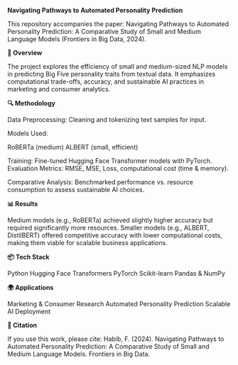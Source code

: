 **Navigating Pathways to Automated Personality Prediction**

This repository accompanies the paper:
Navigating Pathways to Automated Personality Prediction: A Comparative Study of Small and Medium Language Models (Frontiers in Big Data, 2024).

**🚀 Overview**

The project explores the efficiency of small and medium-sized NLP models in predicting Big Five personality traits from textual data. It emphasizes computational trade-offs, accuracy, and sustainable AI practices in marketing and consumer analytics.

**🔍 Methodology**

Data Preprocessing: Cleaning and tokenizing text samples for input.

Models Used:

RoBERTa (medium)
ALBERT (small, efficient)

Training: Fine-tuned Hugging Face Transformer models with PyTorch.
Evaluation Metrics: RMSE, MSE, Loss, computational cost (time & memory).

Comparative Analysis: Benchmarked performance vs. resource consumption to assess sustainable AI choices.

**📊 Results**

Medium models (e.g., RoBERTa) achieved slightly higher accuracy but required significantly more resources.
Smaller models (e.g., ALBERT, DistilBERT) offered competitive accuracy with lower computational costs, making them viable for scalable business applications.

**📦 Tech Stack**

Python
Hugging Face Transformers
PyTorch
Scikit-learn
Pandas & NumPy

**🌍 Applications**

Marketing & Consumer Research
Automated Personality Prediction
Scalable AI Deployment

**📜 Citation**

If you use this work, please cite:
Habib, F. (2024). Navigating Pathways to Automated Personality Prediction: A Comparative Study of Small and Medium Language Models. Frontiers in Big Data.
